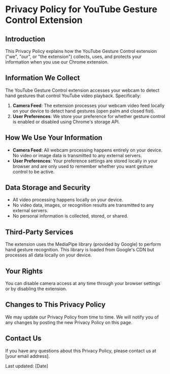 # Privacy Policy for YouTube Gesture Control Extension

## Introduction
This Privacy Policy explains how the YouTube Gesture Control extension ("we", "our", or "the extension") collects, uses, and protects your information when you use our Chrome extension.

## Information We Collect
The YouTube Gesture Control extension accesses your webcam to detect hand gestures that control YouTube video playback. Specifically:

1. **Camera Feed**: The extension processes your webcam video feed locally on your device to detect hand gestures (open palm and closed fist).
2. **User Preferences**: We store your preference for whether gesture control is enabled or disabled using Chrome's storage API.

## How We Use Your Information
- **Camera Feed**: All webcam processing happens entirely on your device. No video or image data is transmitted to any external servers.
- **User Preferences**: Your preference settings are stored locally in your browser and are only used to remember whether you want gesture control to be active.

## Data Storage and Security
- All video processing happens locally on your device.
- No video data, images, or recognition results are transmitted to any external servers.
- No personal information is collected, stored, or shared.

## Third-Party Services
The extension uses the MediaPipe library (provided by Google) to perform hand gesture recognition. This library is loaded from Google's CDN but processes all data locally on your device.

## Your Rights
You can disable camera access at any time through your browser settings or by disabling the extension.

## Changes to This Privacy Policy
We may update our Privacy Policy from time to time. We will notify you of any changes by posting the new Privacy Policy on this page.

## Contact Us
If you have any questions about this Privacy Policy, please contact us at [your email address].

Last updated: [Date]
